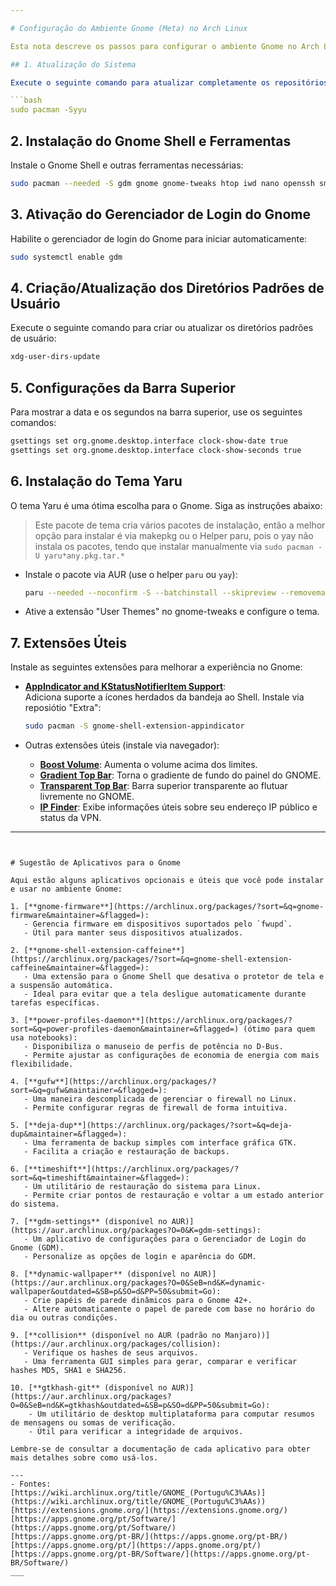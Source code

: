 ```yaml
---

# Configuração do Ambiente Gnome (Meta) no Arch Linux

Esta nota descreve os passos para configurar o ambiente Gnome no Arch Linux.  

## 1. Atualização do Sistema

Execute o seguinte comando para atualizar completamente os repositórios e o sistema:

```bash
sudo pacman -Syyu
```

## 2. Instalação do Gnome Shell e Ferramentas

Instale o Gnome Shell e outras ferramentas necessárias:

```bash
sudo pacman --needed -S gdm gnome gnome-tweaks htop iwd nano openssh smartmontools vim wget wireless_tools wpa_supplicant xdg-utils
```

## 3. Ativação do Gerenciador de Login do Gnome

Habilite o gerenciador de login do Gnome para iniciar automaticamente:

```bash
sudo systemctl enable gdm
```

## 4. Criação/Atualização dos Diretórios Padrões de Usuário

Execute o seguinte comando para criar ou atualizar os diretórios padrões de usuário:

```bash
xdg-user-dirs-update
```

## 5. Configurações da Barra Superior

Para mostrar a data e os segundos na barra superior, use os seguintes comandos:

```bash
gsettings set org.gnome.desktop.interface clock-show-date true
gsettings set org.gnome.desktop.interface clock-show-seconds true
```

## 6. Instalação do Tema Yaru

O tema Yaru é uma ótima escolha para o Gnome. Siga as instruções abaixo:
>Este pacote de tema cria vários pacotes de instalação, então a melhor opção para instalar é via makepkg ou o Helper paru, pois o yay não instala os pacotes, tendo que instalar manualmente via `sudo pacman -U yaru*any.pkg.tar.*`  
- Instale o pacote via AUR (use o helper `paru` ou `yay`):

  ```bash
  paru --needed --noconfirm -S --batchinstall --skipreview --removemake --mflags -Cris inkscape xorg-server-xvfb yaru-gnome-shell-theme
  ```

- Ative a extensão "User Themes" no gnome-tweaks e configure o tema.

## 7. Extensões Úteis

Instale as seguintes extensões para melhorar a experiência no Gnome:

- [**AppIndicator and KStatusNotifierItem Support**](https://extensions.gnome.org/extension/615/appindicator-support/):  
  Adiciona suporte a ícones herdados da bandeja ao Shell.
  Instale via reposiótio "Extra":  
  
  ```bash
  sudo pacman -S gnome-shell-extension-appindicator
  ```

- Outras extensões úteis (instale via navegador):
  - [**Boost Volume**](https://extensions.gnome.org/extension/6928/boost-volume/): Aumenta o volume acima dos limites.
  - [**Gradient Top Bar**](https://extensions.gnome.org/extension/4955/gradient-top-bar/): Torna o gradiente de fundo do painel do GNOME.
  - [**Transparent Top Bar**](https://extensions.gnome.org/extension/1708/transparent-top-bar/): Barra superior transparente ao flutuar livremente no GNOME.
  - [**IP Finder**](https://extensions.gnome.org/extension/2983/ip-finder/): Exibe informações úteis sobre seu endereço IP público e status da VPN.

---
```


# Sugestão de Aplicativos para o Gnome

Aqui estão alguns aplicativos opcionais e úteis que você pode instalar e usar no ambiente Gnome:  

1. [**gnome-firmware**](https://archlinux.org/packages/?sort=&q=gnome-firmware&maintainer=&flagged=):  
   - Gerencia firmware em dispositivos suportados pelo `fwupd`.  
   - Útil para manter seus dispositivos atualizados.  

2. [**gnome-shell-extension-caffeine**](https://archlinux.org/packages/?sort=&q=gnome-shell-extension-caffeine&maintainer=&flagged=):  
   - Uma extensão para o Gnome Shell que desativa o protetor de tela e a suspensão automática.  
   - Ideal para evitar que a tela desligue automaticamente durante tarefas específicas.  

3. [**power-profiles-daemon**](https://archlinux.org/packages/?sort=&q=power-profiles-daemon&maintainer=&flagged=) (ótimo para quem usa notebooks):  
   - Disponibiliza o manuseio de perfis de potência no D-Bus.  
   - Permite ajustar as configurações de economia de energia com mais flexibilidade.  

4. [**gufw**](https://archlinux.org/packages/?sort=&q=gufw&maintainer=&flagged=):  
   - Uma maneira descomplicada de gerenciar o firewall no Linux.  
   - Permite configurar regras de firewall de forma intuitiva.  

5. [**deja-dup**](https://archlinux.org/packages/?sort=&q=deja-dup&maintainer=&flagged=):  
   - Uma ferramenta de backup simples com interface gráfica GTK.  
   - Facilita a criação e restauração de backups.  

6. [**timeshift**](https://archlinux.org/packages/?sort=&q=timeshift&maintainer=&flagged=):  
   - Um utilitário de restauração do sistema para Linux.  
   - Permite criar pontos de restauração e voltar a um estado anterior do sistema.  

7. [**gdm-settings** (disponível no AUR)](https://aur.archlinux.org/packages?O=0&K=gdm-settings):  
   - Um aplicativo de configurações para o Gerenciador de Login do Gnome (GDM).  
   - Personalize as opções de login e aparência do GDM.  

8. [**dynamic-wallpaper** (disponível no AUR)](https://aur.archlinux.org/packages?O=0&SeB=nd&K=dynamic-wallpaper&outdated=&SB=p&SO=d&PP=50&submit=Go):  
   - Crie papéis de parede dinâmicos para o Gnome 42+.  
   - Altere automaticamente o papel de parede com base no horário do dia ou outras condições.  

9. [**collision** (disponível no AUR (padrão no Manjaro))](https://aur.archlinux.org/packages/collision):  
   - Verifique os hashes de seus arquivos.  
   - Uma ferramenta GUI simples para gerar, comparar e verificar hashes MD5, SHA1 e SHA256.  

10. [**gtkhash-git** (disponível no AUR)](https://aur.archlinux.org/packages?O=0&SeB=nd&K=gtkhash&outdated=&SB=p&SO=d&PP=50&submit=Go):  
    - Um utilitário de desktop multiplataforma para computar resumos de mensagens ou somas de verificação.  
    - Útil para verificar a integridade de arquivos.  

Lembre-se de consultar a documentação de cada aplicativo para obter mais detalhes sobre como usá-los.   

---
- Fontes:  
[https://wiki.archlinux.org/title/GNOME_(Portugu%C3%AAs)](https://wiki.archlinux.org/title/GNOME_(Portugu%C3%AAs))  
[https://extensions.gnome.org/](https://extensions.gnome.org/)  
[https://apps.gnome.org/pt/Software/](https://apps.gnome.org/pt/Software/)  
[https://apps.gnome.org/pt-BR/](https://apps.gnome.org/pt-BR/)  
[https://apps.gnome.org/pt/](https://apps.gnome.org/pt/)  
[https://apps.gnome.org/pt-BR/Software/](https://apps.gnome.org/pt-BR/Software/)  
___
